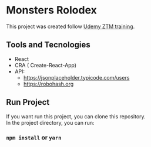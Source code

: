 # Monsters Rolodex 

This project was created follow [Udemy ZTM training](https://www.udemy.com/course/complete-react-developer-zero-to-mastery).

## Tools and Tecnologies

- React
- CRA ( Create-React-App)
- API: 
  - https://jsonplaceholder.typicode.com/users
  - https://robohash.org

## Run Project

If you want run this project, you can clone this repository.  
In the project directory, you can run:

### `npm install` or `yarn`
